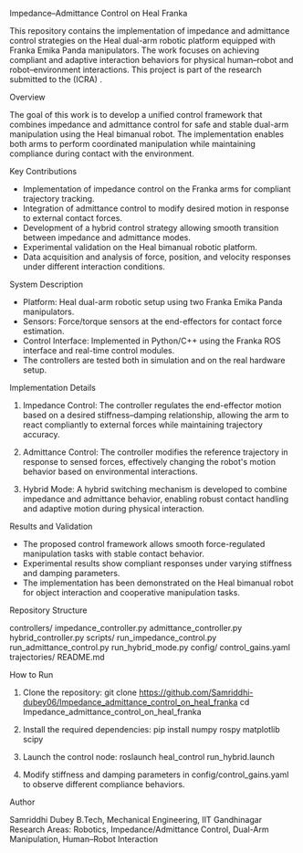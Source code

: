 Impedance–Admittance Control on Heal Franka

This repository contains the implementation of impedance and admittance control strategies on the Heal dual-arm robotic platform equipped with Franka Emika Panda manipulators. The work focuses on achieving compliant and adaptive interaction behaviors for physical human–robot and robot–environment interactions. This project is part of the research submitted to the  (ICRA) .

Overview

The goal of this work is to develop a unified control framework that combines impedance and admittance control for safe and stable dual-arm manipulation using the Heal bimanual robot. The implementation enables both arms to perform coordinated manipulation while maintaining compliance during contact with the environment.

Key Contributions
- Implementation of impedance control on the Franka arms for compliant trajectory tracking.
- Integration of admittance control to modify desired motion in response to external contact forces.
- Development of a hybrid control strategy allowing smooth transition between impedance and admittance modes.
- Experimental validation on the Heal bimanual robotic platform.
- Data acquisition and analysis of force, position, and velocity responses under different interaction conditions.

System Description

- Platform: Heal dual-arm robotic setup using two Franka Emika Panda manipulators.
- Sensors: Force/torque sensors at the end-effectors for contact force estimation.
- Control Interface: Implemented in Python/C++ using the Franka ROS interface and real-time control modules.
- The controllers are tested both in simulation and on the real hardware setup.

Implementation Details

1. Impedance Control: 
   The controller regulates the end-effector motion based on a desired stiffness–damping relationship, allowing the arm to react compliantly to external forces while maintaining trajectory accuracy.

2. Admittance Control:
   The controller modifies the reference trajectory in response to sensed forces, effectively changing the robot's motion behavior based on environmental interactions.

3. Hybrid Mode:
   A hybrid switching mechanism is developed to combine impedance and admittance behavior, enabling robust contact handling and adaptive motion during physical interaction.

Results and Validation

- The proposed control framework allows smooth force-regulated manipulation tasks with stable contact behavior.
- Experimental results show compliant responses under varying stiffness and damping parameters.
- The implementation has been demonstrated on the Heal bimanual robot for object interaction and cooperative manipulation tasks.

Repository Structure

controllers/
    impedance_controller.py
    admittance_controller.py
    hybrid_controller.py
scripts/
    run_impedance_control.py
    run_admittance_control.py
    run_hybrid_mode.py
config/
    control_gains.yaml
    trajectories/
README.md

How to Run

1. Clone the repository:
   git clone https://github.com/Samriddhi-dubey06/Impedance_admittance_control_on_heal_franka
   cd Impedance_admittance_control_on_heal_franka

2. Install the required dependencies:
   pip install numpy rospy matplotlib scipy

3. Launch the control node:
   roslaunch heal_control run_hybrid.launch

4. Modify stiffness and damping parameters in config/control_gains.yaml to observe different compliance behaviors.

Author

Samriddhi Dubey
B.Tech, Mechanical Engineering, IIT Gandhinagar
Research Areas: Robotics, Impedance/Admittance Control, Dual-Arm Manipulation, Human–Robot Interaction
